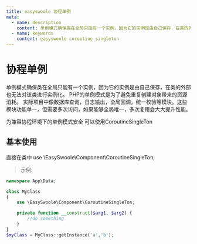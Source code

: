 ```yaml
---
title: easyswoole 协程单例
meta:
  - name: description
    content: 单例模式确保类在全局只能有一个实例，因为它的实例是由自己保存，在类的外部也无法对该类进行实例化。PHP的单例模式是为了避免重复创建对象带来的资源消耗。
  - name: keywords
    content: easyswoole coroutine singleton
---
```


# 协程单例

单例模式确保类在全局只能有一个实例，因为它的实例是由自己保存，在类的外部也无法对该类进行实例化。
PHP的单例模式是为了避免重复创建对象带来的资源消耗。
实际项目中像数据库查询，日志输出，全局回调，统一校验等模块。这些模块功能单一，但需要多次访问，如果能够全局唯一，多次复用会大大提升性能。

为兼容协程环境下的单例模式安全 可以使用CoroutineSingleTon

## 基本使用

直接在类中 use \EasySwoole\Component\CoroutineSingleTon;

> 示例:
```php
namespace App\Data;

class MyClass
{
    use \EasySwoole\Component\CoroutineSingleTon;

    private function __construct($arg1, $arg2) {
        //do something
    }
}
$myClass = MyClass::getInstance('a','b');
```